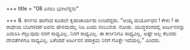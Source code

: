 +++
title = "08 ಎನಲು ಭುಗಿಲೆನ್ದನು"

+++
8.  ಕರ್ಣನು ಹಾಗೆಂದ ಕೂಡಲೇ ಕೃಪಾಚಾರ್ಯರು ಉರಿದೆದ್ದರು. "ಅಯ್ಯ ದುರ್ಯೋಧನ ! ಕೇಳು ! ಈ ರಾಧೇಯ ಬೊಗಳಿದರೆ ಅವನು ಹೇಳಿದುದೆಲ್ಲ ನಿಜ ಎಂದು ನಂಬಬೇಡ. ನೋಡು. ಯುದ್ಧರಂಗದಲ್ಲಿ ಅರ್ಜುನನನ್ನು ಎದುರಿಸಿ ಗೆಲ್ಲುವುದು ನನಗೆ ಸಾಧ್ಯವಿಲ್ಲ. ನಿನಗೆ ಸಾಧ್ಯವಿಲ್ಲ. ಈ ಕರ್ಣನಿಗೂ ಸಾಧ್ಯವಿಲ್ಲ. ಅಷ್ಟೇ ಅಲ್ಲ ಕೆಲವರು ದೇವತೆಗಳಿಗೂ ಸಾಧ್ಯವಿಲ್ಲ. ಏಕೆಂದರೆ ಅರ್ಜುನನ ಪರಾಕ್ರಮ ನಿನಗೆ ಗೊತ್ತೇ ಇದೆಯಲ್ಲ." ಎಂದರು.